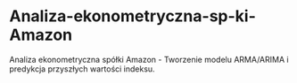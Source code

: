 # Analiza-ekonometryczna-sp-ki-Amazon
Analiza ekonometryczna spółki Amazon - Tworzenie modelu ARMA/ARIMA i predykcja przyszłych wartości indeksu.
